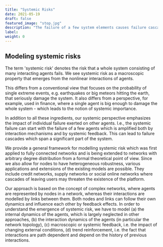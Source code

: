 ```yaml
---
title: "Systemic Risks"
date: 2021-05-19
draft: false
featured_image: "stop.jpg"
description: "The failure of a few system elements causes failure cascades"
label:
weight: 0
---
```



## Modeling systemic risks
 
 
 The term 'systemic risk' denotes the risk that a whole
 system consisting of many interacting agents fails. We see
 systemic risk as a    macroscopic property that emerges
 from the nonlinear interactions of agents. 
 
 This differs
 from a conventional view that focuses on    the probability
 of single extreme events, e.g. earthquakes or big meteors
 hitting the earth, that seriously damage the system. It
 also    differs from a perspective, for example, used in
 finance, where a single agent is big enough to damage the
 whole system - which leads    to the notion of systemic
 importance. 
 
 In addition to all these ingredients, our
 systemic perspective emphasizes the impact of individual
 failure exerted on other agents. I.e., the systemic failure
 can start with the failure of a few agents which is
 amplified both by    interaction mechanisms and by systemic
 feedback. This can lead to failure cascades which span a
 significant part of the system.        
 
 We provide a general
 framework for modelling systemic risk which was first
 applied to fully connected networks and is being extended
 to networks with arbitrary degree distribution from a
 formal theoretical point of view. Since we also allow for
 nodes to have    heterogeneous robustness, various
 applications and extensions of the existing models are
 possible. They include credit networks,    supply networks
 or social online networks where cascades of leaving users
 may threaten the existence of the platform.        
 
 Our
 approach is based on the concept of complex networks, where
 agents are represented by nodes in a network, whereas their
 interactions are modelled by links between them. Both nodes
 and links can follow their own dynamics and influence each
 other by    feedback effects. In order to understand the
 emergence of systemic risk, we have to model (a) the
 internal dynamics of the agents,    which is largely
 neglected in other approaches, (b) the interaction dynamics
 of the agents (in particular the network topology), (c)
 macroscopic or systemic feedback, i.e. the impact of
 changing external conditions, (d) trend reinforcement,
 i.e. the fact that    interactions are path dependent and
 depend on the history of previous interactions. 

